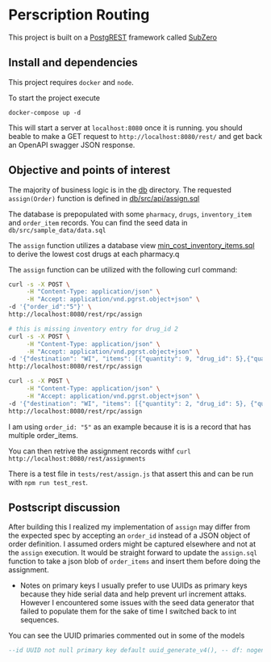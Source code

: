 # Perscription Routing
This project is built on a [PostgREST](https://github.com/PostgREST) framework called [SubZero](https://github.com/subzerocloud/subzero-starter-kit)

## Install and dependencies
This project requires `docker` and `node`.


To start the project execute

```
docker-compose up -d
```
This will start a server at `localhost:8080` once it is running. you should beable to make a GET request to `http://localhost:8080/rest/` and get back an OpenAPI swagger JSON response.

## Objective and points of interest

The majority of business logic is in the [db](./db) directory. The requested `assign(Order)` function is defined in [db/src/api/assign.sql](db/src/api/assign.sql)

The database is prepopulated with some `pharmacy`, `drugs`, `inventory_item` and `order_item` records. You can find the seed data in `db/src/sample_data/data.sql`

The `assign` function utilizes a database view [min_cost_inventory_items.sql](db/src/api/min_cost_inventory_items.sql) to derive the lowest cost drugs at each pharmacy.q


The `assign` function can be utilized with the following curl command:

``` bash
curl -s -X POST \
     -H "Content-Type: application/json" \
     -H "Accept: application/vnd.pgrst.object+json" \
-d '{"order_id":"5"}' \
http://localhost:8080/rest/rpc/assign
```

```bash
# this is missing inventory entry for drug_id 2
curl -s -X POST \
     -H "Content-Type: application/json" \
     -H "Accept: application/vnd.pgrst.object+json" \
-d '{"destination": "WI", "items": [{"quantity": 9, "drug_id": 5},{"quantity": 9, "drug_id": 3},{"quantity": 9, "drug_id":1}]}' \
http://localhost:8080/rest/rpc/assign

curl -s -X POST \
     -H "Content-Type: application/json" \
     -H "Accept: application/vnd.pgrst.object+json" \
-d '{"destination": "WI", "items": [{"quantity": 2, "drug_id": 5}, {"quantity": 4, "drug_id": 3}]}' \
http://localhost:8080/rest/rpc/assign
```

I am using `order_id: "5"` as an example because it is is a record that has multiple order_items.

You can then retrive the assignment records withf
`curl http://localhost:8080/rest/assignments`

There is a test file in `tests/rest/assign.js` that assert this and can be run with `npm run test_rest`.

## Postscript discussion
After building this I realized my implementation of `assign` may differ from the expected spec by accepting an `order_id` instead of a JSON object of order definition. I assumed orders might be captured elsewhere and not at the `assign` execution. It would be straight forward to update the `assign.sql` function to take a json blob of `order_items` and insert them before doing the assignment.

* Notes on primary keys
I usually prefer to use UUIDs as primary keys because they hide serial data and help prevent url increment attaks. However I encountered some issues with the seed data generator that failed to populate them for the sake of time I switched back to int sequences.

You can see the UUID primaries commented out in some of the models
``` sql
--id UUID not null primary key default uuid_generate_v4(), -- df: nogen
```
